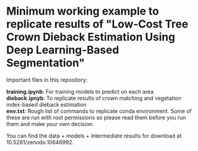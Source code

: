 # Minimum working example to replicate results of "Low-Cost Tree Crown Dieback Estimation Using Deep Learning-Based Segmentation"


Important files in this repository:

**training.ipynb**: For training models to predict on each area\
**dieback.ipnyb**: To replicate results of crown matching and vegetation index-based dieback estimation\
**env.txt**: Rough list of commands to replicate conda environment. Some of these are run with root permissions so please read them before you run them and make your own decision.

You can find the data + models + intermediate results for download at 10.5281/zenodo.10646992.
